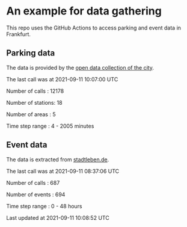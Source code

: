 # An example for data gathering

This repo uses the GitHub Actions to access parking and event data in Frankfurt.

## Parking data
The data is provided by the [open data collection of the city](https://www.offenedaten.frankfurt.de/).

The last call was at 2021-09-11 10:07:00 UTC

Number of calls   : 12178

Number of stations:    18

Number of areas   :     5

Time step range   :     4 -  2005 minutes


## Event data
The data is extracted from [stadtleben.de](https://stadtleben.de/frankfurt/).

The last call was at 2021-09-11 08:37:06 UTC

Number of calls   : 687

Number of events  : 694

Time step range   :   0 -  48 hours


Last updated at 2021-09-11 10:08:52 UTC
